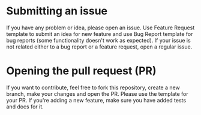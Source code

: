 # Submitting an issue
If you have any problem or idea, please open an issue.
Use Feature Request template to submit an idea for new feature and use Bug Report template for bug reports (some functionality doesn't work as expected).
If your issue is not related either to a bug report or a feature request, open a regular issue.
# Opening the pull request (PR)
If you want to contribute, feel free to fork this repository, create a new branch, make your changes and open the PR.
Please use the template for your PR. If you're adding a new feature, make sure you have added tests and docs for it.
